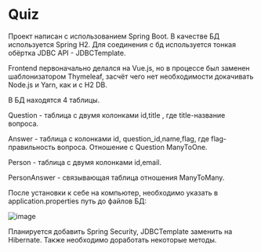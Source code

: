 # Quiz
Проект написан с использованием Spring Boot. В качестве БД используется Spring H2. Для соединения с бд используется тонкая обёртка JDBC API - JDBCTemplate.

Frontend первоначально делался на Vue.js, но в процессе был заменен шаблонизатором Thymeleaf, засчёт чего нет необходимости докачивать Node.js и Yarn, как и с H2 DB.

В БД находятся 4 таблицы. 

Question - таблица с двумя колонками id,title , где title-название вопроса.

Answer - таблица с колонками id, question_id,name,flag, где flag-правильность вопроса. Отношение с Question ManyToOne.

Person -  таблица с двумя колонками id,email.

PersonAnswer - связывающая таблица отношения ManyToMany.

После установки к себе на компьютер, необходимо указать в application.properties путь до файлов БД:

![image](https://user-images.githubusercontent.com/81090666/224555110-7cf6a227-6ba2-4558-9b65-f90d50e8f726.png)

Планируется добавить Spring Security, JDBCTemplate заменить на Hibernate. Также необходимо доработать некоторые методы.
